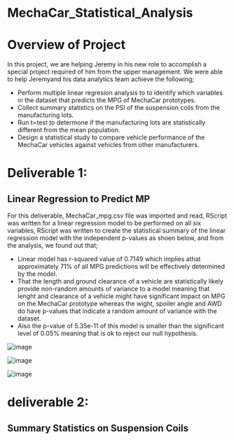 # MechaCar_Statistical_Analysis
# Overview of Project
In this project, we are helping Jeremy in his new role to accomplish a special project required of him from the upper management. We were able to help Jeremyand his data analytics team achieve the following;
- Perform multiple linear regresion analysis to to identify which variables in the dataset that predicts the MPG of MechaCar prototypes.
- Collect summary statistics on the PSI of the suspension coils from the manufacturing lots.
- Run t=test to determone if the manufacturing lots are statistically different from the mean population.
- Design a statistical study to compare vehicle performance of the MechaCar vehicles against vehicles from other manufacturers.

# Deliverable 1:
## Linear Regression to Predict MP
For this deliverable, MechaCar_mpg.csv file was imported and read, RScript was written for a linear regression model to be performed on all six variables, RScript was written to create the statistical summary of the linear regression model with the independent p-values as shoen below, and from the analysis, we found out that;
- Linear model has r-squared value of 0.7149 which implies athat approximately 71% of all MPG predictions will be effectively determined by the model.
- That the length and ground clearance of a vehicle are statistically likely provide non-random amounts of variance to a model meaning that lenght and clearance of a vehicle might have significant impact on MPG on the MechaCar prototype whereas the wight, spoiler angle and AWD do have p-values that indicate a random amount of variance with the dataset.
- Also the p-value of 5.35e-11 of this model is smaller than the significant level of 0.05% meaning that is ok to reject our null hypothesis.

![image](https://user-images.githubusercontent.com/34757498/148311859-9deca978-9853-4ca4-93f7-f5f9d96647d4.png)

![image](https://user-images.githubusercontent.com/34757498/148311947-965bf8d0-9ff4-47c7-9997-8390b6543b84.png)

![image](https://user-images.githubusercontent.com/34757498/148312050-7eeec867-deb9-4cd6-852d-8752c8bfe894.png)

# deliverable 2:
## Summary Statistics on Suspension Coils

